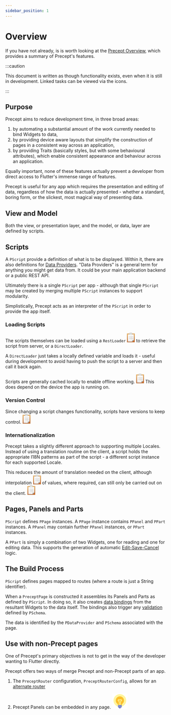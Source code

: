 ```yaml
---
sidebar_position: 1
---
```



# Overview

If you have not already, is is worth looking at the [Precept Overview](../intro.md), which provides a summary of Precept's features.

:::caution

This document is written as though functionality exists, even when it is still in development.  Linked tasks can be viewed via the icons. 

:::

## Purpose

Precept aims to reduce development time, in three broad areas:

1. by automating a substantial amount of the work currently needed to bind Widgets to data,
1. by providing device aware layouts that simplify the construction of pages in a consistent way across an application,
1. by providing Traits (basically styles, but with some behavioural attributes), which enable consistent appearance and behaviour across an application.

Equally important, none of these features actually prevent a developer from direct access to Flutter's immense range of features.

Precept is useful for any app which requires the presentation and editing of data, regardless of how the data is actually presented - whether a standard, boring form, or the slickest, most magical way of presenting data.

## View and Model

Both the view, or presentation layer, and the model, or data, layer are defined by scripts.

## Scripts

A `PScript` provide a definition of what is to be displayed.  Within it, there are also definitions for [Data Providers](data-providers.md).  "Data Providers" is a general term for anything you might get data from. It could be your main application backend or a public REST API.

Ultimately there is a single `PScript` per app - although that single `PScript` may be created by merging multiple `PScript` instances to support modularity.

Simplistically, Precept acts as an interpreter of the `PScript` in order to provide the app itself.



### Loading Scripts

The scripts themselves can be loaded using a `RestLoader` [![task](../images/task.png)](https://gitlab.com/precept1/precept_client/-/issues/78) to retrieve the script from server, or a `DirectLoader`.

A `DirectLoader` just takes a locally defined variable and loads it - useful during development to avoid having to push the script to a server and then call it back again.

Scripts are generally cached locally to enable offline working.  [![task](../images/task.png)](https://gitlab.com/precept1/precept_client/-/issues/76) This does depend on the device the app is running on. 


### Version Control


Since changing a script changes functionality, scripts have versions to keep control.  [![task](../images/task.png)](https://gitlab.com/precept1/precept_client/-/issues/74) 


### Internationalization

Precept takes a slightly different approach to supporting multiple Locales. Instead of using a translation routine on the client, a script holds the appropriate I18N patterns as part of the script - a different script instance for each supported Locale.

This reduces the amount of translation needed on the client, although interpolation [![task](../images/task.png)](https://gitlab.com/precept1/precept_client/-/issues/79) of values, where required, can still only be carried out on the client.  [![task](../images/task.png)](https://gitlab.com/precept1/precept_client/-/issues/75) 

## Pages, Panels and Parts

`PScript` defines `PPage` instances.  A `PPage` instance contains `PPanel` and `PPart` instances.  A `PPanel` may contain further `PPanel` instances, or `PPart` instances.

A `PPart` is simply a combination of two Widgets, one for reading and one for editing data.  This supports the generation of automatic [Edit-Save-Cancel](edit-save-cancel.md) logic. 


## The Build Process

`PScript` defines pages mapped to routes (where a route is just a String identifier).

When a `PreceptPage` is constructed it assembles its Panels and Parts as defined by `PScript`.  In doing so, it also creates [data bindings](data-bindings.md) from the resultant Widgets to the data itself.  The bindings also trigger any [validation](validation.md) defined by `PSchema`.

The data is identified by the `PDataProvider` and `PSchema` associated with the page.  


## Use with non-Precept pages

One of Precept's primary objectives is not to get in the way of the developer wanting to Flutter directly.

Precept offers two ways of merge Precept and non-Precept parts of an app.


1. The `PreceptRouter` configuration, `PreceptRouterConfig`, allows for an [alternate router](partial-use.md#alternate-router) 

1. Precept Panels can be embedded in any page.  [![task](../images/idea.svg)](https://gitlab.com/precept1/precept_client/-/issues/77) 